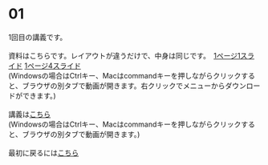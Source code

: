 # 01
1回目の講義です。</br>
</br>
資料はこちらです。レイアウトが違うだけで、中身は同じです。　[1ページ1スライド](2025統計学_基礎01.pdf) [1ページ4スライド](2025統計学_基礎01_1P4.pdf)</br>
  (Windowsの場合はCtrlキー、Macはcommandキーを押しながらクリックすると、ブラウザの別タブで動画が開きます。右クリックでメニューからダウンロードができます。)</br>
</br>
講義は[こちら](https://youtu.be/d3muQSLv17c) </br>
  (Windowsの場合はCtrlキー、Macはcommandキーを押しながらクリックすると、ブラウザの別タブで動画が開きます。)</br>
</br>
最初に戻るには[こちら](https://github.com/kerokerodasu-collab/2025_grad_stat/blob/main/README.md#2025_grad_stat)
